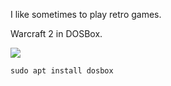 I like sometimes to play retro games.

Warcraft 2 in DOSBox.

<img src="https://skandyn-sh.github.io/img/war2.png"/>

```
sudo apt install dosbox
```

